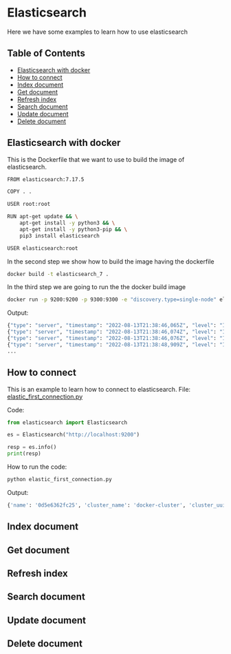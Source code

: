 # Elasticsearch
Here we have some examples to learn how to use elasticsearch

## Table of Contents
* [Elasticsearch with docker](#elasticsearch-with-docker)
* [How to connect](#how-to-connect)
* [Index document](#index-document)
* [Get document](#get-document)
* [Refresh index](#refresh-index)
* [Search document](#search-document)
* [Update document](#update-document)
* [Delete document](#delete-document) 

## Elasticsearch with docker
This is the Dockerfile that we want to use to build the image of elasticsearch.
```sh
FROM elasticsearch:7.17.5

COPY . .

USER root:root

RUN apt-get update && \
    apt-get install -y python3 && \
    apt-get install -y python3-pip && \
    pip3 install elasticsearch

USER elasticsearch:root
```

In the second step we show how to build the image having the dockerfile
```sh
docker build -t elasticsearch_7 .
```

In the third step we are going to run the the docker build image
```sh
docker run -p 9200:9200 -p 9300:9300 -e "discovery.type=single-node" elasticsearch_7
```

Output:
```sh
{"type": "server", "timestamp": "2022-08-13T21:38:46,065Z", "level": "INFO", "component": "o.e.n.Node", "cluster.name": "docker-cluster", "node.name": "0d5e6362fc25", "message": "version[7.17.5], pid[8], build[default/docker/8d61b4f7ddf931f219e3745f295ed2bbc50c8e84/2022-06-23T21:57:28.736740635Z], OS[Linux/5.10.47-linuxkit/amd64], JVM[Oracle Corporation/OpenJDK 64-Bit Server VM/18.0.1.1/18.0.1.1+2-6]" }
{"type": "server", "timestamp": "2022-08-13T21:38:46,074Z", "level": "INFO", "component": "o.e.n.Node", "cluster.name": "docker-cluster", "node.name": "0d5e6362fc25", "message": "JVM home [/usr/share/elasticsearch/jdk], using bundled JDK [true]" }
{"type": "server", "timestamp": "2022-08-13T21:38:46,076Z", "level": "INFO", "component": "o.e.n.Node", "cluster.name": "docker-cluster", "node.name": "0d5e6362fc25", "message": "JVM arguments [-Xshare:auto, -Des.networkaddress.cache.ttl=60, -Des.networkaddress.cache.negative.ttl=10, -XX:+AlwaysPreTouch, -Xss1m, -Djava.awt.headless=true, -Dfile.encoding=UTF-8, -Djna.nosys=true, -XX:-OmitStackTraceInFastThrow, -XX:+ShowCodeDetailsInExceptionMessages, -Dio.netty.noUnsafe=true, -Dio.netty.noKeySetOptimization=true, -Dio.netty.recycler.maxCapacityPerThread=0, -Dio.netty.allocator.numDirectArenas=0, -Dlog4j.shutdownHookEnabled=false, -Dlog4j2.disable.jmx=true, -Dlog4j2.formatMsgNoLookups=true, -Djava.locale.providers=SPI,COMPAT, --add-opens=java.base/java.io=ALL-UNNAMED, -Djava.security.manager=allow, -XX:+UseG1GC, -Djava.io.tmpdir=/tmp/elasticsearch-11754709223291658995, -XX:+HeapDumpOnOutOfMemoryError, -XX:+ExitOnOutOfMemoryError, -XX:HeapDumpPath=data, -XX:ErrorFile=logs/hs_err_pid%p.log, -Xlog:gc*,gc+age=trace,safepoint:file=logs/gc.log:utctime,pid,tags:filecount=32,filesize=64m, -Des.cgroups.hierarchy.override=/, -Xms992m, -Xmx992m, -XX:MaxDirectMemorySize=520093696, -XX:G1HeapRegionSize=4m, -XX:InitiatingHeapOccupancyPercent=30, -XX:G1ReservePercent=15, -Des.path.home=/usr/share/elasticsearch, -Des.path.conf=/usr/share/elasticsearch/config, -Des.distribution.flavor=default, -Des.distribution.type=docker, -Des.bundled_jdk=true]" }
{"type": "server", "timestamp": "2022-08-13T21:38:48,909Z", "level": "INFO", "component": "o.e.p.PluginsService", "cluster.name": "docker-cluster", "node.name": "0d5e6362fc25", "message": "loaded module [aggs-matrix-stats]" }
...
```

## How to connect
This is an example to learn how to connect to elasticsearch.
File: [elastic_first_connection.py](elastic_first_connection.py)

Code:
```python
from elasticsearch import Elasticsearch

es = Elasticsearch("http://localhost:9200")

resp = es.info()
print(resp)
```

How to run the code:
```sh
python elastic_first_connection.py
```

Output:
```sh
{'name': '0d5e6362fc25', 'cluster_name': 'docker-cluster', 'cluster_uuid': '8zVf_MuGTLGbUyFQFjALYQ', 'version': {'number': '7.17.5', 'build_flavor': 'default', 'build_type': 'docker', 'build_hash': '8d61b4f7ddf931f219e3745f295ed2bbc50c8e84', 'build_date': '2022-06-23T21:57:28.736740635Z', 'build_snapshot': False, 'lucene_version': '8.11.1', 'minimum_wire_compatibility_version': '6.8.0', 'minimum_index_compatibility_version': '6.0.0-beta1'}, 'tagline': 'You Know, for Search'}
```

## Index document

## Get document

## Refresh index

## Search document

## Update document

## Delete document
